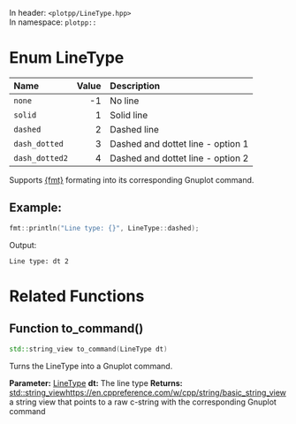 In header: `<plotpp/LineType.hpp>`  
In namespace: `plotpp::`

# Enum LineType

| Name           | Value | Description |
|:---------------|------:|:------------|
| `none`         | -1    | No line     | 
| `solid`        | 1     | Solid line  |
| `dashed`       | 2     | Dashed line |
| `dash_dotted`  | 3     | Dashed and dottet line - option 1|
| `dash_dotted2` | 4     | Dashed and dottet line - option 2|

Supports [{fmt}](https://fmt.dev/latest/) formating into its corresponding Gnuplot command.

## Example:
```C++
fmt::println("Line type: {}", LineType::dashed);
```
Output:
```
Line type: dt 2
```

# Related Functions

## Function to_command()

```C++
std::string_view to_command(LineType dt)
```

Turns the LineType into a Gnuplot command.

**Parameter:** [LineType](LineType.md#enum-linetype) **dt:** The line type
**Returns:** [std::string_viewhttps://en.cppreference.com/w/cpp/string/basic_string_view]() a string view that points to a raw c-string with the corresponding Gnuplot command

